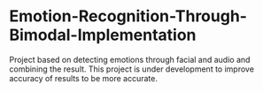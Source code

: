 # Emotion-Recognition-Through-Bimodal-Implementation
Project based on detecting emotions through facial and audio and combining the result.
This project is under development to improve accuracy of results to be more accurate.
